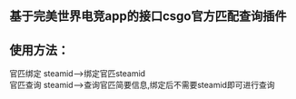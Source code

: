 基于完美世界电竞app的接口csgo官方匹配查询插件
-------------------------------------------
使用方法：
------------
官匹绑定 steamid-->绑定官匹steamid  
官匹查询 steamid-->查询官匹简要信息,绑定后不需要steamid即可进行查询 
